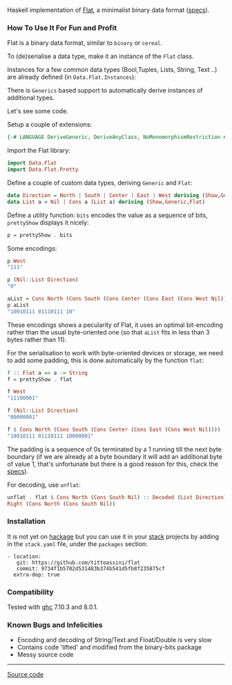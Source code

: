 
Haskell implementation of [Flat](http://quid2.org), a minimalist binary data format ([specs](http://quid2.org/docs/Flat.pdf)).

### How To Use It For Fun and Profit

Flat is a binary data format, similar to `binary` or `cereal`.

To (de)serialise a data type, make it an instance of the `Flat` class.

Instances for a few common data types (Bool,Tuples, Lists, String, Text ..) are already defined (in `Data.Flat.Instances`):

There is `Generics` based support to automatically derive instances of additional types.

Let's see some code.

Setup a couple of extensions:

```haskell
{-# LANGUAGE DeriveGeneric, DeriveAnyClass, NoMonomorphismRestriction #-}
```

Import the Flat library:

```haskell
import Data.Flat
import Data.Flat.Pretty
```

Define a couple of custom data types, deriving `Generic` and `Flat`:

```haskell
data Direction = North | South | Center | East | West deriving (Show,Generic,Flat)
data List a = Nil | Cons a (List a) deriving (Show,Generic,Flat)
```

Define a utility function: `bits` encodes the value as a sequence of bits, `prettyShow` displays it nicely:

```haskell
p = prettyShow . bits
```

Some encodings:

```haskell
p West
"111"
```

```haskell
p (Nil::List Direction)
"0"
```

```haskell
aList = Cons North (Cons South (Cons Center (Cons East (Cons West Nil))))
p aList
"10010111 01110111 10"
```

These encodings shows a pecularity of Flat, it uses an optimal bit-encoding rather than the usual byte-oriented one (so that `aList` fits in less than 3 bytes rather than 11).

For the serialisation to work with byte-oriented devices or storage, we need to add some padding, this is done automatically by the function `flat`:

```haskell
f :: Flat a => a -> String
f = prettyShow . flat
```

```haskell
f West
"11100001"
```

```haskell
f (Nil::List Direction)
"00000001"
```

```haskell
f $ Cons North (Cons South (Cons Center (Cons East (Cons West Nil))))
"10010111 01110111 10000001"
```

The padding is a sequence of 0s terminated by a 1 running till the next byte boundary (if we are already at a byte boundary it will add an additional byte of value 1, that's unfortunate but there is a good reason for this, check the [specs](http://quid2.org/docs/Flat.pdf)).

For decoding, use `unflat`:

```haskell
unflat . flat $ Cons North (Cons South Nil) :: Decoded (List Direction)
Right (Cons North (Cons South Nil))
```

### Installation

It is not yet on [hackage](https://hackage.haskell.org/) but you can use it in your [stack](https://docs.haskellstack.org/en/stable/README/) projects by adding in the `stack.yaml` file, under the `packages` section:

````
- location:
   git: https://github.com/tittoassini/flat
   commit: 9734f1b5702d531483b374b541d5fb8f235875cf
  extra-dep: true
````

### Compatibility

Tested with [ghc](https://www.haskell.org/ghc/) 7.10.3 and 8.0.1.

### Known Bugs and Infelicities

* Encoding and decoding of String/Text and Float/Double is very slow
* Contains code 'lifted' and modified from the binary-bits package
* Messy source code

-----
[Source code](https://github.com/tittoassini/flat/blob/master/src/README.lhs)
